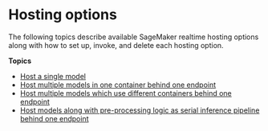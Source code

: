 # Hosting options<a name="realtime-endpoints-options"></a>

The following topics describe available SageMaker realtime hosting options along with how to set up, invoke, and delete each hosting option\.

**Topics**
+ [Host a single model](realtime-single-model.md)
+ [Host multiple models in one container behind one endpoint](multi-model-endpoints.md)
+ [Host multiple models which use different containers behind one endpoint](multi-container-endpoints.md)
+ [Host models along with pre\-processing logic as serial inference pipeline behind one endpoint](inference-pipelines.md)